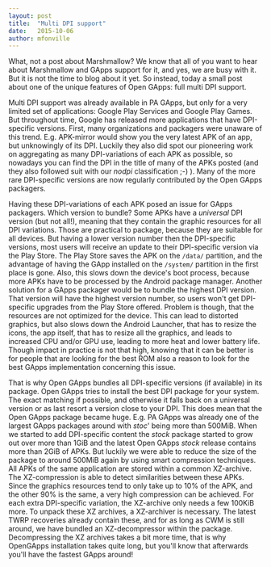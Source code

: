 ```yaml
---
layout: post
title:  "Multi DPI support"
date:   2015-10-06
author: mfonville
---
```

What, not a post about Marshmallow?
We know that all of you want to hear about Marshmallow and GApps support for it, and yes, we are busy with it. But it is not the time to blog about it yet. So instead, today a small post about one of the unique features of Open GApps: full multi DPI support.

Multi DPI support was already available in PA GApps, but only for a very limited set of applications: Google Play Services and Google Play Games. But throughout time, Google has released more applications that have DPI-specific versions. First, many organizations and packagers were unaware of this trend. E.g. APK-mirror would show you the very latest APK of an app, but unknowingly of its DPI. Luckily they also did spot our pioneering work on aggregating as many DPI-variations of each APK as possible, so nowadays you can find the DPI in the title of many of the APKs posted (and they also followed suit with our *nodpi* classification ;-) ). Many of the more rare DPI-specific versions are now regularly contributed by the Open GApps packagers.

Having these DPI-variations of each APK posed an issue for GApps packagers. Which version to bundle? Some APKs have a *universal* DPI version (but not all!), meaning that they contain the graphic resources for all DPI variations. Those are practical to package, because they are suitable for all devices. But having a lower version number then the DPI-specific versions, most users will receive an update to their DPI-specific version via the Play Store. The Play Store saves the APK on the `/data/` partition, and the advantage of having the GApp installed on the `/system/` partition in the first place is gone. Also, this slows down the device's boot process, because more APKs have to be processed by the Android package manager.
Another solution for a GApps packager would be to bundle the highest DPI version. That version will have the highest version number, so users won't get DPI-specific upgrades from the Play Store offered. Problem is though, that the resources are not optimized for the device. This can lead to distorted graphics, but also slows down the Android Launcher, that has to resize the icons, the app itself, that has to resize all the graphics, and leads to increased CPU and/or GPU use, leading to more heat and lower battery life. Though impact in practice is not that high, knowing that it can be better is for people that are looking for the best ROM also a reason to look for the best GApps implementation concerning this issue.

That is why Open GApps bundles all DPI-specific versions (if available) in its package. Open GApps tries to install the best DPI package for your system. The exact matching if possible, and otherwise it falls back on a universal version or as last resort a version close to your DPI. This does mean that the Open GApps package became huge. E.g. PA GApps was already one of the largest GApps packages around with *stoc*' being more than 500MiB. When we started to add DPI-specific content the *stock* package started to grow out over more than 1GiB and the latest Open GApps *stock* release contains more than 2GiB of APKs.
But luckily we were able to reduce the size of the package to around 500MiB again by using smart compression techniques. All APKs of the same application are stored within a common XZ-archive. The XZ-compression is able to detect similarities between these APKs. Since the graphics resources tend to only take up to 10% of the APK, and the other 90% is the same, a very high compression can be achieved. For each extra DPI-specific variation, the XZ-archive only needs a few 100KiB more.
To unpack these XZ archives, a XZ-archiver is necessary. The latest TWRP recoveries already contain these, and for as long as CWM is still around, we have bundled an XZ-decompressor within the package. Decompressing the XZ archives takes a bit more time, that is why OpenGApps installation takes quite long, but you'll know that afterwards you'll have the fastest GApps around!﻿
